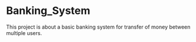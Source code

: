 # Banking_System
This project is about a basic banking system for transfer of money between multiple users.
